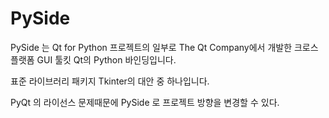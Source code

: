# PySide

PySide 는 Qt for Python 프로젝트의 일부로 The Qt Company에서 개발한 크로스 플랫폼 GUI 툴킷 Qt의 Python 바인딩입니다. 

표준 라이브러리 패키지 Tkinter의 대안 중 하나입니다.

PyQt 의 라이선스 문제때문에 PySide 로 프로젝트 방향을 변경할 수 있다.

